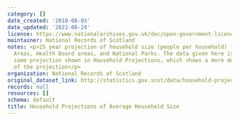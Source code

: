 ```yaml
---
category: []
date_created: '2018-08-03'
date_updated: '2022-08-24'
license: https://www.nationalarchives.gov.uk/doc/open-government-licence/version/3/
maintainer: National Records of Scotland
notes: <p>25 year projection of household size (people per household) for Council
  Areas, Health Board areas, and National Parks. The data given here is part of the
  same projection shown in Household Projections, which shows a more detailed breakdown
  of the projection</p>
organization: National Records of Scotland
original_dataset_link: http://statistics.gov.scot/data/household-projections-of-average-household-size
records: null
resources: []
schema: default
title: Household Projections of Average Household Size
---
```

